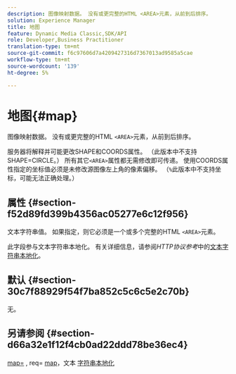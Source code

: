```yaml
---
description: 图像映射数据。 没有或更完整的HTML <AREA>元素，从前到后排序。
solution: Experience Manager
title: 地图
feature: Dynamic Media Classic,SDK/API
role: Developer,Business Practitioner
translation-type: tm+mt
source-git-commit: f6c97606d7a4209427316d7367013ad9585a5cae
workflow-type: tm+mt
source-wordcount: '139'
ht-degree: 5%

---
```



# 地图{#map}

图像映射数据。 没有或更完整的HTML `<AREA>`元素，从前到后排序。

服务器将解释并可能更改SHAPE和COORDS属性。 （此版本中不支持SHAPE=CIRCLE。） 所有其它`<AREA>`属性都无需修改即可传递。 使用COORDS属性指定的坐标值必须是未修改源图像左上角的像素偏移。 （`%`此版本中不支持坐标，可能无法正确处理。）

## 属性 {#section-f52d89fd399b4356ac05277e6c12f956}

文本字符串值。 如果指定，则它必须是一个或多个完整的HTML `<AREA>`元素。

此字段参与文本字符串本地化。 有关详细信息，请参阅&#x200B;*HTTP协议参考*&#x200B;中的[文本字符串本地化](/help/aem-is-ir-api/is-api/http-ref/image-serving-api-ref/c-http-protocol-reference/c-syntax-and-features/r-text-string-localization.md)。

## 默认 {#section-30c7f88929f54f7ba852c5c6c5e2c70b}

无。

## 另请参阅 {#section-d66a32e1f12f4cb0ad22ddd78be36ec4}

[map=](/help/aem-is-ir-api/is-api/http-ref/image-serving-api-ref/c-http-protocol-reference/c-command-reference/r-map.md) , req= [map](/help/aem-is-ir-api/is-api/http-ref/image-serving-api-ref/c-http-protocol-reference/c-command-reference/r-req/r-req.md)，文本 [字符串本地化](/help/aem-is-ir-api/is-api/http-ref/image-serving-api-ref/c-http-protocol-reference/c-syntax-and-features/r-text-string-localization.md)
